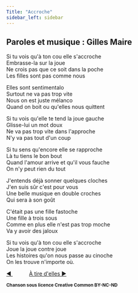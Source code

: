 ```yaml
---
Title: "Accroche"
sidebar_left: sidebar
---
```


##  Paroles et musique : Gilles Maire
Si tu vois qu'à ton cou elle s'accroche  
Embrasse-la sur la joue  
Ne crois pas que ce soit dans la poche  
Les filles sont pas comme nous  
  
Elles sont sentimentalo  
Surtout ne va pas trop vite  
Nous on est juste mélanco  
Quand on boit ou qu'elles nous quittent  
  
Si tu vois qu'elle te tend la joue gauche  
Glisse-lui un mot doux  
Ne va pas trop vite dans l'approche  
N'y va pas tout d'un coup  
  
Si tu sens qu'encore elle se rapproche  
Là tu tiens le bon bout  
Quand l'amour arrive et qu'il vous fauche  
On n'y peut rien du tout  
  
J'entends déjà sonner quelques cloches  
J'en suis sûr c'est pour vous  
Une belle musique en double croches  
Qui sera à son goût  
  
C'était pas une fille fastoche  
Une fille à trois sous  
Comme en plus elle n'est pas trop moche  
Va y avoir des jaloux  
  
Si tu vois qu'à ton cou elle s'accroche  
Joue la joue contre joue  
Les histoires qu'on nous passe au cinoche  
On les trouve n'importe où.  


[ ◀ ](../) ​ ​ ​ ​ ​ ​ ​ ​ ​ ​ ​ ​[À tire d'elles ▶](../à_tire_d~elles)


<b><sub>Chanson sous licence Creative Common BY-NC-ND</sub></b>

